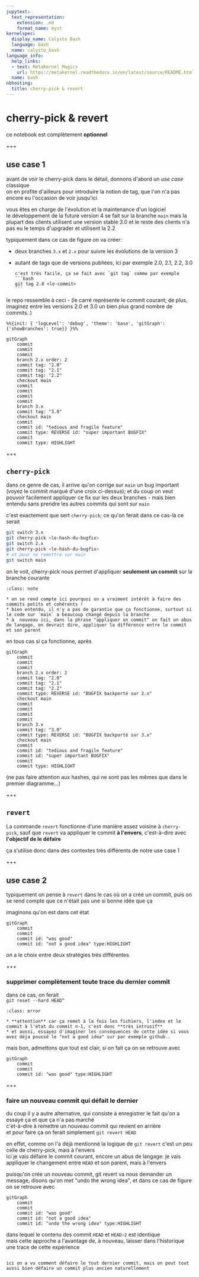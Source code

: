 ```yaml
---
jupytext:
  text_representation:
    extension: .md
    format_name: myst
kernelspec:
  display_name: Calysto Bash
  language: bash
  name: calysto_bash
language_info:
  help_links:
  - text: MetaKernel Magics
    url: https://metakernel.readthedocs.io/en/latest/source/README.html
  name: bash
nbhosting:
  title: cherry-pick & revert
---
```


# cherry-pick & revert

ce notebook est complètement **optionnel**

+++

## use case 1

avant de voir le cherry-pick dans le détail, donnons d'abord un *use case* classique  
on en profite d'ailleurs pour introduire la notion de tag, que l'on n'a pas encore eu l'occasion de voir jusqu'ici

vous êtes en charge de l'évolution et la maintenance d'un logiciel  
le développement de la future version 4 se fait sur la branche `main`
mais la plupart des clients utilisent une version stable 3.0 
et le reste des clients n'a pas eu le temps d'upgrader et utilisent la 2.2

typiquement dans ce cas de figure on va créer:
- deux branches `3.x` et `2.x` pour suivre les évolutions de la version 3
- autant de tags que de versions publiées, ici par exemple 2.0, 2.1, 2.2, 3.0

  ````{admonition} pour crér un tag
  c'est très facile, ça se fait avec `git tag` comme par exemple
  ```bash
  git tag 2.0 <le-commit>
  ```
  ````

le repo ressemble à ceci - (le carré représente le commit courant; de plus, imaginez entre les versions 2.0 et 3.0 un bien plus grand nombre de commits..)

```{mermaid}
%%{init: { 'logLevel': 'debug', 'theme': 'base', 'gitGraph': {'showBranches': true}} }%%

gitGraph
    commit
    commit
    commit
    branch 2.x order: 2
    commit tag: "2.0"
    commit tag: "2.1"
    commit tag: "2.2"
    checkout main
    commit
    commit
    commit
    commit
    branch 3.x
    commit tag: "3.0"
    checkout main
    commit
    commit id: "tedious and fragile feature"
    commit type: REVERSE id: "super important BUGFIX"
    commit
    commit type: HIGHLIGHT
```

+++

## `cherry-pick`

dans ce genre de cas, il arrive qu'on corrige sur `main` un bug important (voyez le commit marqué d'une croix ci-dessus); et du coup on veut pouvoir facilement appliquer ce fix sur les deux branches - mais bien entendu sans prendre les autres commits qui sont sur `main`

c'est exactement que sert `cherry-pick`; ce qu'on ferait dans ce cas-là ce serait

```bash
git switch 3.x
git cherry-pick <le-hash-du-bugfix>
git switch 2.x
git cherry-pick <le-hash-du-bugfix>
# et pour se remettre sur main
git switch main
```

on le voit, cherry-pick nous permet d'appliquer **seulement un commit** sur la branche courante

````{admonition} notes
:class: note

* on se rend compte ici pourquoi on a vraiment intérêt à faire des commits petits et cohérents !
* bien entendu, il n'y a pas de garantie que ça fonctionne, surtout si le code sur `main` a beaucoup changé depuis la branche
* à  nouveau ici, dans la phrase "appliquer un commit" on fait un abus de langage, on devrait dire, appliquer la différence entre le commit et son parent
````

en tous cas si ça fonctionne, après

```{mermaid}
gitGraph
    commit
    commit
    commit
    branch 2.x order: 2
    commit tag: "2.0"
    commit tag: "2.1"
    commit tag: "2.2"
    commit type: REVERSE id: "BUGFIX backporté sur 2.x"
    checkout main
    commit
    commit
    commit
    commit
    branch 3.x
    commit tag: "3.0"
    commit type: REVERSE id: "BUGFIX backporté sur 3.x"
    checkout main
    commit
    commit id: "tedious and fragile feature"
    commit id: "super important BUGFIX"
    commit
    commit type: HIGHLIGHT
```

(ne pas faire attention aux hashes, qui ne sont pas les mêmes que dans le premier diagramme...)

+++

## `revert`

La commande `revert` fonctionne d'une manière assez voisine à `cherry-pick`, sauf que `revert` va appliquer le commit **à l'envers**, c'est-à-dire avec **l'objectif de le défaire**

ça s'utilise donc dans des contextes très différents de notre use case 1

+++

## use case 2

typiquement on pense à `revert` dans le cas où on a créé un commit, puis on se rend compte que ce n'était pas une si bonne idée que ça

imaginons qu'on est dans cet état

```{mermaid}
gitGraph
    commit
    commit
    commit id: "was good"
    commit id: "not a good idea" type:HIGHLIGHT
```

on a le choix entre deux stratégies trés différentes

+++

### supprimer complètement toute trace du dernier commit

dans ce cas, on ferait  
`git reset --hard HEAD^`

````{admonition} **ATTENTION**
:class: error

* **attention** car ça remet à la fois les fichiers, l'index et le commit à l'état du commit n-1, c'est donc **très intrusif**
* et aussi, essayez d'imaginer les conséquences de cette idée si vous avez déja poussé le "not a good idea" sur par exemple github..
````

mais bon, admettons que tout est clair, si on fait ça on se retrouve avec 

```{mermaid}
gitGraph
    commit
    commit
    commit id: "was good" type:HIGHLIGHT
```

+++

### faire un nouveau commit qui défait le dernier

du coup il y a autre alternative, qui consiste à enregistrer le fait qu'on a essayé ça et que ça n'a pas marché  
c'et-à-dire à remettre un nouveau commit qui revient en arrière  
et pour faire ça on ferait simplement
`git revert HEAD`

en effet, comme on l'a déjà mentionné la logique de `git revert` c'est un peu celle de cherry-pick, mais à l'envers  
ici je vais défaire le commit courant, encore un abus de langage: je vais appliquer le changement entre `HEAD` et son parent, mais à l'envers

puisqu'on crée un nouveau commit, git revert va nous demander un message, disons qu'on met "undo the wrong idea", et dans ce cas de figure on se retrouve avec

```{mermaid}
gitGraph
    commit
    commit
    commit id: "was good"
    commit id: "not a good idea"
    commit id: "undo the wrong idea" type:HIGHLIGHT
```

dans lequel le contenu des commit `HEAD` et `HEAD~2` est identique  
mais cette approche a l'avantage de, à nouveau, laisser dans l'historique une trace de cette expérience

````{admonition} pas forcément le dernier

ici on a vu comment défaire le tout dernier commit, mais on peut tout aussi bien défaire un commit plus ancien naturellement
````
